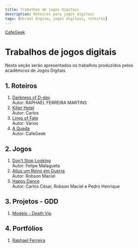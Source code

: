 ```yaml
---
title: Trabalhos de jogos digitais
description: Roteiros para jogos digitais
tags: [Unreal Engine, jogos digitais, roteiros]
---
```


[CafeGeek](http://cafegeek.eti.br)
# Trabalhos de jogos digitais
Nesta seção serão apresentados os trabalhos produzidos pelos acadêmicos de Jogos Digitais.

## 1. Roteiros
1. [Darkness of D-day](darkness_of_day.html)         
    Autor: RAPHAEL FERREIRA MARTINS
1. [Killer Hotel](killer_hotel.html)    
    Autor: Carlos
1. [Lines of Fate](lines_of_fate.html)    
    Autor: Vários
1. [A Queda](#)   
  Autor: CafeGeek

## 2. Jogos
1. [Don't Stop Looking ](https://gamejolt.com/games/dontstoplooking/557220)   
    Autor: Felipe Malagueta
1. [Atlus um Reino em Guerra](https://www.youtube.com/watch?v=pu4LWLRCIKk)    
    Autor: Robson Maciel
1. [Happy Dance](https://www.youtube.com/watch?v=pegQzuS_Qr8&t=99s)       
    Autor: Carlos César, Robson Maciel e Pedro Henrique

## 3. Projetos - GDD
1. [Modelo - Death Vip](modelo_gdd_death_vip.html)

## 4. Portfólios
1. [Raphael Ferreira](https://www.behance.net/raphaelferreira10)    

